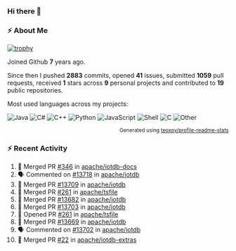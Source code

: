 ### Hi there 👋

### :zap: About Me

[![trophy](https://github-profile-trophy.vercel.app/?username=HTHou&theme=onedark)](https://github.com/ryo-ma/github-profile-trophy)
   
Joined Github **7** years ago.

Since then I pushed **2883** commits, opened **41** issues, submitted **1059** pull requests, received **1** stars across **9** personal projects and contributed to **19** public repositories.

Most used languages across my projects:

![Java](https://img.shields.io/static/v1?style=flat-square&label=%E2%A0%80&color=555&labelColor=%23b07219&message=Java%EF%B8%B189.6%25)
![C#](https://img.shields.io/static/v1?style=flat-square&label=%E2%A0%80&color=555&labelColor=%23178600&message=C%23%EF%B8%B13.9%25)
![C++](https://img.shields.io/static/v1?style=flat-square&label=%E2%A0%80&color=555&labelColor=%23f34b7d&message=C%2B%2B%EF%B8%B12.7%25)
![Python](https://img.shields.io/static/v1?style=flat-square&label=%E2%A0%80&color=555&labelColor=%233572A5&message=Python%EF%B8%B10.7%25)
![JavaScript](https://img.shields.io/static/v1?style=flat-square&label=%E2%A0%80&color=555&labelColor=%23f1e05a&message=JavaScript%EF%B8%B10.5%25)
![Shell](https://img.shields.io/static/v1?style=flat-square&label=%E2%A0%80&color=555&labelColor=%2389e051&message=Shell%EF%B8%B10.4%25)
![C](https://img.shields.io/static/v1?style=flat-square&label=%E2%A0%80&color=555&labelColor=%23555555&message=C%EF%B8%B10.4%25)
![Other](https://img.shields.io/static/v1?style=flat-square&label=%E2%A0%80&color=555&labelColor=%23ededed&message=Other%EF%B8%B11.4%25)

<p align="right"><sub>Generated using <a href="https://github.com/marketplace/actions/profile-readme-stats">teoxoy/profile-readme-stats</a></sub></p>


<!--![](https://github.com/HTHou/HTHou/blob/output/github-contribution-grid-snake.svg)-->

<!--![Haonan Hou's github stats](https://github-readme-stats.vercel.app/api?username=HTHou&count_private=true&show_icons=true&theme=onedark)-->

<!--![Haonan Hou's wakatime stats](https://github-readme-stats.vercel.app/api/wakatime?username=HTHou&layout=compact&theme=onedark)-->

<!--![Top Langs](https://github-readme-stats.vercel.app/api/top-langs/?username=HTHou&theme=onedark&layout=compact)-->

### :zap: Recent Activity
<!--START_SECTION:activity-->
1. 🎉 Merged PR [#346](https://github.com/apache/iotdb-docs/pull/346) in [apache/iotdb-docs](https://github.com/apache/iotdb-docs)
2. 🗣 Commented on [#13718](https://github.com/apache/iotdb/issues/13718#issuecomment-2407114304) in [apache/iotdb](https://github.com/apache/iotdb)
3. 🎉 Merged PR [#13709](https://github.com/apache/iotdb/pull/13709) in [apache/iotdb](https://github.com/apache/iotdb)
4. 🎉 Merged PR [#261](https://github.com/apache/tsfile/pull/261) in [apache/tsfile](https://github.com/apache/tsfile)
5. 🎉 Merged PR [#13682](https://github.com/apache/iotdb/pull/13682) in [apache/iotdb](https://github.com/apache/iotdb)
6. 🎉 Merged PR [#13703](https://github.com/apache/iotdb/pull/13703) in [apache/iotdb](https://github.com/apache/iotdb)
7. 💪 Opened PR [#261](https://github.com/apache/tsfile/pull/261) in [apache/tsfile](https://github.com/apache/tsfile)
8. 🎉 Merged PR [#13669](https://github.com/apache/iotdb/pull/13669) in [apache/iotdb](https://github.com/apache/iotdb)
9. 🗣 Commented on [#13702](https://github.com/apache/iotdb/issues/13702#issuecomment-2403818465) in [apache/iotdb](https://github.com/apache/iotdb)
10. 🎉 Merged PR [#22](https://github.com/apache/iotdb-extras/pull/22) in [apache/iotdb-extras](https://github.com/apache/iotdb-extras)
<!--END_SECTION:activity-->

<!--
**HTHou/HTHou** is a ✨ _special_ ✨ repository because its `README.md` (this file) appears on your GitHub profile.

Here are some ideas to get you started:

- 🔭 I’m currently working on ...
- 🌱 I’m currently learning ...
- 👯 I’m looking to collaborate on ...
- 🤔 I’m looking for help with ...
- 💬 Ask me about ...
- 📫 How to reach me: ...
- 😄 Pronouns: ...
- ⚡ Fun fact: ...
-->
